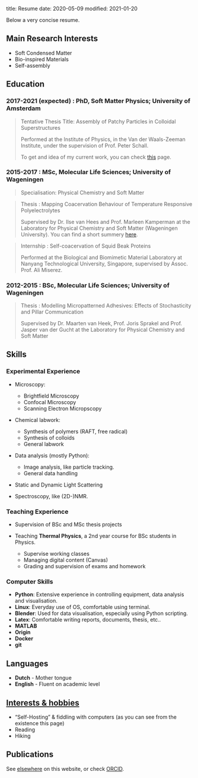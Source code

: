 title: Resume
date: 2020-05-09
modified: 2021-01-20

Below a very concise resume.

## Main Research Interests
 * Soft Condensed Matter
 * Bio-inspired Materials
 * Self-assembly

## Education

### 2017-2021 (expected) : **PhD, Soft Matter Physics**; University of Amsterdam

> Tentative Thesis Title: Assembly of Patchy Particles in Colloidal Superstructures 
> 
> Performed at the Institute of Physics, in the Van der Waals-Zeeman Institute, under the supervision of Prof. Peter Schall.
> 
> To get and idea of my current work, you can check [this]({filename}/pages/research.md) page.

### 2015-2017 : **MSc, Molecular Life Sciences**; University of Wageningen

> Specialisation: Physical Chemistry and Soft Matter
  
> Thesis : Mapping Coacervation Behaviour of Temperature Responsive Polyelectrolytes
> 
> Supervised by Dr. Ilse van Hees and Prof. Marleen Kamperman at the Laboratory
for Physical Chemistry and Soft Matter (Wageningen University). You can find a short summery [here]({filename}/pages/projects/msc-thesis.md).
  
> Internship : Self-coacervation of Squid Beak Proteins
> 
> Performed at the Biological and Biomimetic Material Laboratory at Nanyang Technological University, Singapore, supervised by Assoc. Prof. Ali Miserez.

### 2012-2015 : **BSc, Molecular Life Sciences**; University of Wageningen

> Thesis : Modelling Micropatterned Adhesives: Effects of Stochasticity and Pillar Communication
> 
> Supervised by Dr. Maarten van Heek, Prof. Joris Sprakel and Prof. Jasper van der Gucht at the Laboratory for Physical Chemistry and Soft Matter

## Skills

### Experimental Experience
 * Microscopy:
 
   * Brightfield Microscopy
   * Confocal Microscopy
   * Scanning Electron Micropscopy
 * Chemical labwork:
 
   * Synthesis of polymers (RAFT, free radical)
   * Synthesis of colloids
   * General labwork
 * Data analysis (mostly Python):
 
   * Image analysis, like particle tracking.
   * General data handling
 * Static and Dynamic Light Scattering
 * Spectroscopy, like (2D-)NMR.

### Teaching Experience
 * Supervision of BSc and MSc thesis projects
 * Teaching **Thermal Physics**, a 2nd year course for BSc students in Physics.
 
   * Supervise working classes 
   * Managing digital content (Canvas)
   * Grading and supervision of exams and homework

### Computer Skills
 * **Python**: Extensive experience in controlling equipment, data analysis and visualisation.
 * **Linux**: Everyday use of OS, comfortable using terminal.
 * **Blender**: Used for data visualisation, especially using Python scripting.
 * **Latex**: Comfortable writing reports, documents, thesis, etc..
 * **MATLAB**
 * **Origin**
 * **Docker** 
 * **git**

## Languages
 * **Dutch** - Mother tongue
 * **English** - Fluent on academic level

## [Interests & hobbies]({filename}/pages/about-me.md)

* “Self-Hosting” & fiddling with computers (as you can see from the existence this page)
* Reading
* Hiking

## Publications
See [elsewhere]({filename}/pages/publication.md) on this website, or check [ORCID](https://orcid.org/0000-0002-6118-9746).
